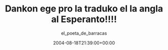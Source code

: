 ---
title: 'Dankon ege pro la traduko el la angla al Esperanto!!!!'
posts: 1
hash: 't290'
author: 'el_poeta_de_barracas'
date: 2004-08-18T21:39:00+00:00
sources:
  - http://forums.tokipona.org/viewtopic.php%3Ft=290.html
---